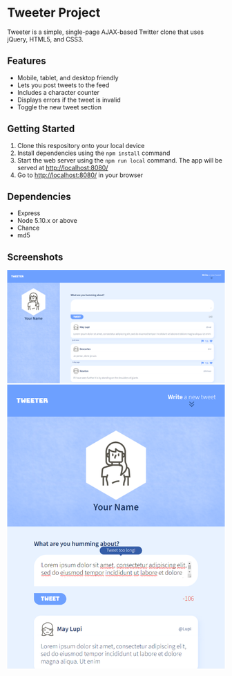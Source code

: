 # Tweeter Project

Tweeter is a simple, single-page AJAX-based Twitter clone that uses jQuery, HTML5, and CSS3.

## Features
- Mobile, tablet, and desktop friendly
- Lets you post tweets to the feed
- Includes a character counter
- Displays errors if the tweet is invalid
- Toggle the new tweet section

## Getting Started

1. Clone this respository onto your local device
2. Install dependencies using the `npm install` command
3. Start the web server using the `npm run local` command. The app will be served at <http://localhost:8080/>
4. Go to <http://localhost:8080/> in your browser

## Dependencies

- Express
- Node 5.10.x or above
- Chance
- md5

## Screenshots
!["Screenshot of Tweeter desktop view"](https://github.com/Devvaru/tweeter/blob/master/docs/tweeter-desktop.png?raw=true)
!["Screenshot of Tweeter tablet view with error display"](https://github.com/Devvaru/tweeter/blob/master/docs/tweeter-tablet.png?raw=true)